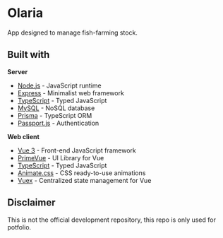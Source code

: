 # Olaria

App designed to manage fish-farming stock.

## Built with

**Server**

- [Node.js](https://nodejs.org/en/) - JavaScript runtime
- [Express](https://github.com/expressjs/express) - Minimalist web framework
- [TypeScript](https://www.typescriptlang.org/) - Typed JavaScript
- [MySQL](https://www.mysql.com/) - NoSQL database
- [Prisma](https://www.prisma.io/) - TypeScript ORM
- [Passport.js](http://www.passportjs.org/) - Authentication

**Web client**

- [Vue 3](https://github.com/vuejs/vue) - Front-end JavaScript framework
- [PrimeVue](https://www.primefaces.org/primevue/showcase/) - UI Library for Vue
- [TypeScript](https://www.typescriptlang.org/) - Typed JavaScript
- [Animate.css](https://animate.style/) - CSS ready-to-use animations
- [Vuex](https://github.com/vuejs/vuex) - Centralized state management for Vue

## Disclaimer

This is not the official development repository, this repo is only used for potfolio.
